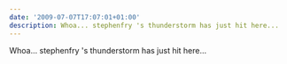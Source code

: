 ```yaml
---
date: '2009-07-07T17:07:01+01:00'
description: Whoa... stephenfry 's thunderstorm has just hit here...
---
```

Whoa... stephenfry 's thunderstorm has just hit here...

